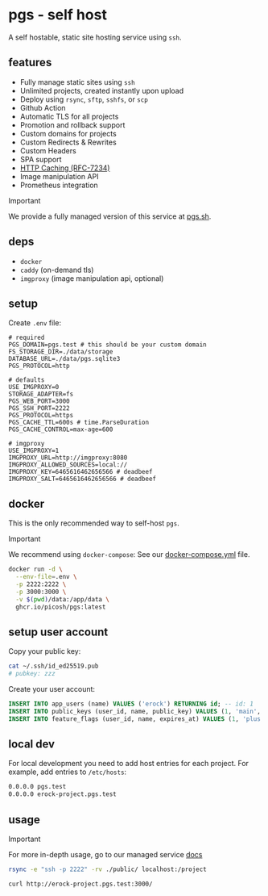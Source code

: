 # pgs - self host

A self hostable, static site hosting service using `ssh`.

## features

- Fully manage static sites using `ssh`
- Unlimited projects, created instantly upon upload
- Deploy using `rsync`, `sftp`, `sshfs`, or `scp`
- Github Action
- Automatic TLS for all projects
- Promotion and rollback support
- Custom domains for projects
- Custom Redirects & Rewrites
- Custom Headers
- SPA support
- [HTTP Caching (RFC-7234)](https://datatracker.ietf.org/doc/html/rfc7234)
- Image manipulation API
- Prometheus integration

> [!IMPORTANT]
> We provide a fully managed version of this service at
> [pgs.sh](https://pgs.sh).

## deps

- `docker`
- `caddy` (on-demand tls)
- `imgproxy` (image manipulation api, optional)

## setup

Create `.env` file:

```
# required
PGS_DOMAIN=pgs.test # this should be your custom domain
FS_STORAGE_DIR=./data/storage
DATABASE_URL=./data/pgs.sqlite3
PGS_PROTOCOL=http

# defaults
USE_IMGPROXY=0
STORAGE_ADAPTER=fs
PGS_WEB_PORT=3000
PGS_SSH_PORT=2222
PGS_PROTOCOL=https
PGS_CACHE_TTL=600s # time.ParseDuration
PGS_CACHE_CONTROL=max-age=600

# imgproxy
USE_IMGPROXY=1
IMGPROXY_URL=http://imgproxy:8080
IMGPROXY_ALLOWED_SOURCES=local://
IMGPROXY_KEY=6465616462656566 # deadbeef
IMGPROXY_SALT=6465616462656566 # deadbeef
```

## docker

This is the only recommended way to self-host `pgs`.

> [!IMPORTANT]
> We recommend using `docker-compose`: See our
> [docker-compose.yml](./docker-compose.yml) file.

```bash
docker run -d \
  --env-file=.env \
  -p 2222:2222 \
  -p 3000:3000 \
  -v $(pwd)/data:/app/data \
  ghcr.io/picosh/pgs:latest
```

## setup user account

Copy your public key:

```bash
cat ~/.ssh/id_ed25519.pub
# pubkey: zzz
```

Create your user account:

```sql
INSERT INTO app_users (name) VALUES ('erock') RETURNING id; -- id: 1
INSERT INTO public_keys (user_id, name, public_key) VALUES (1, 'main', 'zzz');
INSERT INTO feature_flags (user_id, name, expires_at) VALUES (1, 'plus', '2100-01-01');
```

## local dev

For local development you need to add host entries for each project. For
example, add entries to `/etc/hosts`:

```bash
0.0.0.0 pgs.test
0.0.0.0 erock-project.pgs.test
```

## usage

> [!IMPORTANT]
> For more in-depth usage, go to our managed service [docs](https://pico.sh/pgs)

```bash
rsync -e "ssh -p 2222" -rv ./public/ localhost:/project
```

```bash
curl http://erock-project.pgs.test:3000/
```
